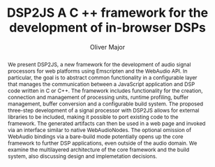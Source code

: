 --- 
  title: "DSP2JS A C ++ framework for the development of in-browser DSPs" 
  abstract: "We present DSP2JS, a new framework for the development of audio signal processors for web platforms using Emscripten and the WebAudio API. In particular, the goal is to abstract common functionality in a configurable layer that manages the communication between a JavaScript application and DSP code written in C or C++. The framework includes functionality for the creation, connection and management of processing units, runtime profiling, buffer management, buffer conversion and a configurable build system. The proposed three-step development of a signal processor with DSP2JS allows for external libraries to be included, making it possible to port existing code to the framework. The generated artifacts can then be used in a web page and invoked via an interface similar to native WebAudioNodes. The optional omission of WebAudio bindings via a bare-build mode potentially opens up the core framework to further DSP applications, even outside of the audio domain. We examine the multilayered architecture of the core framework and the build system, also discussing design and implemetation decisions." 
  address: "Berlin" 
  author: "Oliver Major" 
  booktitle: "Proceedings of the International Web Audio Conference" 
  editor: "Jan Monschke, Christoph Guttandin, Norbert Schnell, Thomas Jenkinson, Jack Schaedler" 
  month: "Proceedings of the International Web Audio Conference"
  pages: "" 
  publisher: "TU Berlin" 
  series: "WAC '18"
  type: "Paper"  
  year: "2018" 
  id: "2018_10" 
  tags: year2018 
  pdflink: /_data/papers/pdf/2018/2018_10.pdf
  ISSN: 2663-5844
---